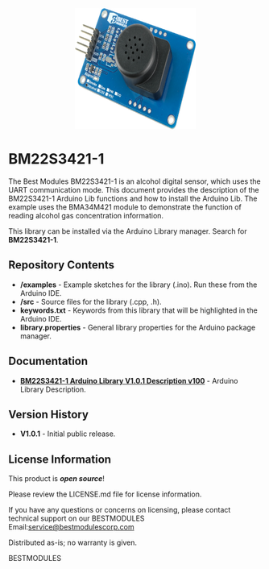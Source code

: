 <div align=center>
<img src="https://github.com/BestModules-Libraries/img/blob/main/BM22S3421-1_BMA34M421_V1.0.png" width="240" height="240"> 
</div> 

BM22S3421-1
===========================================================

The Best Modules BM22S3421-1 is an alcohol digital sensor, which uses the UART communication mode. This document provides the description of the BM22S3421-1 Arduino Lib functions and how to install the Arduino Lib. The example uses the BMA34M421 module to demonstrate the function of reading alcohol gas concentration information.

This library can be installed via the Arduino Library manager. Search for **BM22S3421-1**. 

Repository Contents
-------------------

* **/examples** - Example sketches for the library (.ino). Run these from the Arduino IDE. 
* **/src** - Source files for the library (.cpp, .h).
* **keywords.txt** - Keywords from this library that will be highlighted in the Arduino IDE. 
* **library.properties** - General library properties for the Arduino package manager. 

Documentation 
-------------------

* **[BM22S3421-1 Arduino Library V1.0.1 Description v100](https://www.bestmodulescorp.com/bm22s3421-1.html#tab-product2)** - Arduino Library Description.

Version History  
-------------------

* **V1.0.1** - Initial public release.

License Information
-------------------

This product is _**open source**_! 

Please review the LICENSE.md file for license information. 

If you have any questions or concerns on licensing, please contact technical support on our BESTMODULES Email:service@bestmodulescorp.com

Distributed as-is; no warranty is given.

BESTMODULES
